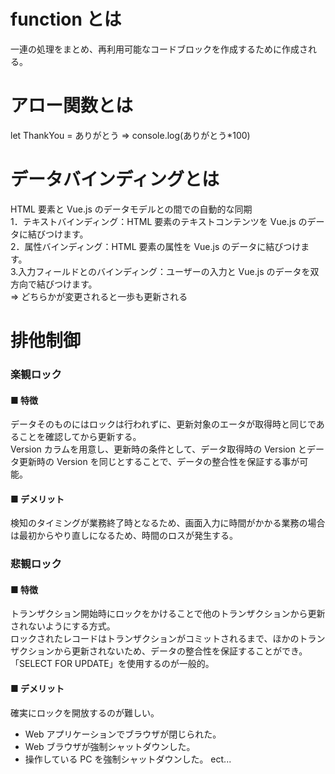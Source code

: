 # function とは

一連の処理をまとめ、再利用可能なコードブロックを作成するために作成される。

# アロー関数とは

let ThankYou = ありがとう => console.log(ありがとう\*100)

# データバインディングとは

HTML 要素と Vue.js のデータモデルとの間での自動的な同期<br>
1．テキストバインディング：HTML 要素のテキストコンテンツを Vue.js のデータに結びつけます。<br>
2．属性バインディング：HTML 要素の属性を Vue.js のデータに結びつけます。<br> 3.入力フィールドとのバインディング：ユーザーの入力と Vue.js のデータを双方向で結びつけます。<br>
⇒ どちらかが変更されると一歩も更新される

# 排他制御

### 楽観ロック

#### ■ 特徴

データそのものにはロックは行われずに、更新対象のエータが取得時と同じであることを確認してから更新する。<br>
Version カラムを用意し、更新時の条件として、データ取得時の Version とデータ更新時の Version を同じとすることで、データの整合性を保証する事が可能。<br>

#### ■ デメリット

検知のタイミングが業務終了時となるため、画面入力に時間がかかる業務の場合は最初からやり直しになるため、時間のロスが発生する。

### 悲観ロック

#### ■ 特徴

トランザクション開始時にロックをかけることで他のトランザクションから更新されないようにする方式。<br>
ロックされたレコードはトランザクションがコミットされるまで、ほかのトランザクションから更新されないため、データの整合性を保証することができ。<br>
「SELECT FOR UPDATE」を使用するのが一般的。

#### ■ デメリット

確実にロックを開放するのが難しい。

- Web アプリケーションでブラウザが閉じられた。
- Web ブラウザが強制シャットダウンした。
- 操作している PC を強制シャットダウンした。 ect...
